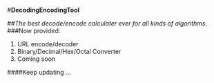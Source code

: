 #**DecodingEncodingTool**

##_The best decode/encode calculater ever for all kinds of algorithms._
###Now provided:
1. URL encode/decoder
2. Binary/Decimal/Hex/Octal Converter
3. Coming soon


####Keep updating ...
